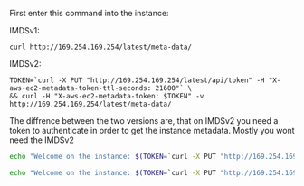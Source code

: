 First enter this command into the instance:

IMDSv1:

```
curl http://169.254.169.254/latest/meta-data/
```

IMDSv2:

```
TOKEN=`curl -X PUT "http://169.254.169.254/latest/api/token" -H "X-aws-ec2-metadata-token-ttl-seconds: 21600"` \
&& curl -H "X-aws-ec2-metadata-token: $TOKEN" -v http://169.254.169.254/latest/meta-data/
```

The diffrence between the two versions are, that on IMDSv2 you need a token to authenticate in order to get the instance metadata. Mostly you wont need the IMDSv2





```bash
echo "Welcome on the instance: $(TOKEN=`curl -X PUT "http://169.254.169.254/latest/api/token" -H "X-aws-ec2-metadata-token-ttl-seconds: 21600"` && curl -H "X-aws-ec2-metadata-token: $TOKEN" -v http://169.254.169.254/latest/meta-data/ami-id)" > /var/www/html/index.html
```

```bash
echo "Welcome on the instance: $(TOKEN=`curl -X PUT "http://169.254.169.254/latest/api/token" -H "X-aws-ec2-metadata-token-ttl-seconds: 21600"` && curl -H "X-aws-ec2-metadata-token: $TOKEN" -v http://169.254.169.254/latest/meta-data/public-ipv4)" > /var/www/html/index.html
```
